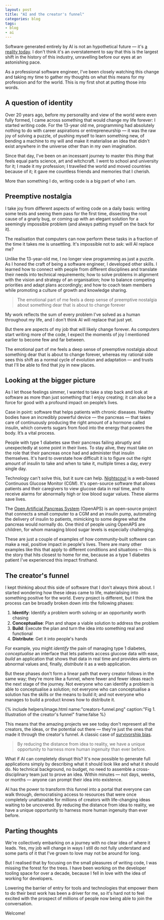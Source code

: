 ```yaml
---
layout: post
title: "AI and the creator's funnel"
categories: blog
tags:
- blog
- ai
---
```

Software generated entirely by AI is not an hypothetical future — it's [a reality today](https://arstechnica.com/ai/2024/10/google-ceo-says-over-25-of-new-google-code-is-generated-by-ai/). I don't think it's an overstatement to say that this is the largest shift in the history of this industry, unravelling before our eyes at an astonishing pace.

As a professional software engineer, I've been closely watching this change and taking my time to gather my thoughts on what this means for my profession and for the world. This is my first shot at putting those into words.<!--more-->

## A question of identity

Over 20 years ago, before my personality and view of the world were even fully formed, I came across something that would change my life forever: I started writing code. For the 13-year old me, programming had absolutely nothing to do with career aspirations or entrepreneurship — it was the raw joy of solving a puzzle, of pushing myself to learn something new, of bending a machine to my will and make it materialise an idea that didn't exist anywhere in the universe other than in my own imagination.

Since that day, I've been on an incessant journey to master this _thing_ that feels equal parts science, art and witchcraft. I went to school and university for it; I made it my profession; I travelled the world and moved countries because of it; it gave me countless friends and memories that I cherish.

More than something I do, writing code is a big part of who I am.

## Preemptive nostalgia

I take joy from different aspects of writing code on a daily basis: writing some tests and seeing them pass for the first time, dissecting the root cause of a gnarly bug, or coming up with an elegant solution for a seemingly impossible problem (and always patting myself on the back for it).

The realisation that computers can now perform these tasks in a fraction of the time it takes me is unsettling. It's impossible not to ask: will AI replace me?

Unlike the 13-year-old me, I no longer view programming as just a puzzle. As I honed the craft of being a software engineer, I developed other skills. I learned how to connect with people from different disciplines and translate their needs into technical requirements; how to solve problems in alignment with the vision and strategy of an organisation; how to balance competing priorities and adapt plans accordingly; and how to coach team members while promoting a culture of growth and knowledge sharing.

> The emotional part of me feels a deep sense of preemptive nostalgia about something dear that is about to change forever

My work reflects the sum of every problem I've solved as a human throughout my life, and I don't think AI will replace that just yet.

But there are aspects of my job that will likely change forever. As computers start writing more of the code, I expect the moments of joy I mentioned earlier to become few and far between.

The emotional part of me feels a deep sense of preemptive nostalgia about something dear that is about to change forever, whereas my rational side sees this shift as a normal cycle of evolution and adaptation — and trusts that I'll be able to find that joy in new places.

## Looking at the bigger picture

As I let those feelings simmer, I wanted to take a step back and look at software as more than just something that I enjoy creating; it can also be a force for good with a profound impact on people’s lives. 

Case in point: software that helps patients with chronic diseases. Healthy bodies have an incredibly powerful device — the pancreas — that takes care of continuously producing the right amount of a hormone called insulin, which converts sugars from food into the energy that powers the body. It’s a vital process.

People with type 1 diabetes saw their pancreas failing abruptly and unexpectedly at some point in their lives. To stay alive, they must take on the role that their pancreas once had and administer that insulin themselves. It's hard to overstate how difficult it is to figure out the right amount of insulin to take and when to take it, multiple times a day, every single day.

Technology can't solve this, but it sure can help. [Nightscout](https://github.com/nightscout/cgm-remote-monitor) is a web-based Continuous Glucose Monitor (CGM). It's open-source software that allows patients and their caregivers to view glucose data in real time, and to receive alarms for abnormally high or low blood sugar values. These alarms save lives.

The [Open Artificial Pancreas System](https://openaps.org/) (OpenAPS) is an open-source project that connects a small computer to a CGM and an insulin pump, automating the delivery of insulin to patients, mimicking to some degree what the pancreas would normally do. One third of people using OpenAPS are children, for whom managing blood sugar levels is especially challenging.

These are just a couple of examples of how community-built software can make a real, positive impact in people's lives. There are many other examples like this that apply to different conditions and situations — this is the story that hits closest to home for me, because as a type 1 diabetes patient I've experienced this impact firsthand.

## The creator's funnel

I kept thinking about this side of software that I don't always think about. I started wondering how these ideas came to life, materialising into something positive for the world. Every project is different, but I think the process can be broadly broken down into the following phases:

1. **Identify**: Identify a problem worth solving or an opportunity worth chasing
1. **Conceptualise**: Plan and shape a viable solution to address the problem
1. **Build**: Execute the plan and turn the idea into something real and functional
1. **Distribute**: Get it into people's hands

For example, you might *identify* the pain of managing type 1 diabetes, *conceptualise* an interface that lets patients access glucose data with ease, *build* an application that shows that data in real time and provides alerts on abnormal values and, finally, *distribute* it as a web application.

But these phases don't form a linear path that every creator follows in the same way; they're more like a funnel, where fewer and fewer ideas reach the next stage of the journey. Not everyone who can identify a problem is able to conceptualise a solution; not everyone who can conceptualise a solution has the skills or the means to build it; and not everyone who manages to build a product knows how to distribute it.

{% include helpers/image.html name:"creators-funnel.png" caption:"Fig 1. Illustration of the creator's funnel" frame:false %}

This means that the amazing projects we see today don't represent all the creators, the ideas, or the potential out there — they're just the ones that made it through the creator's funnel. A classic case of [survivorship bias](https://en.wikipedia.org/wiki/Survivorship_bias).

> By reducing the distance from idea to reality, we have a unique opportunity to harness more human ingenuity than ever before.

What if AI can completely disrupt this? It's now possible to generate full applications simply by describing what it should look like and what it should do. No technical background, no budget, no need to assemble a cross-disciplinary team just to prove an idea. Within minutes — not days, weeks, or months — anyone can prompt their idea into existence.

AI has the power to transform this funnel into a portal that everyone can walk through, democratising access to resources that were once completely unattainable for millions of creators with life-changing ideas waiting to be uncovered. By reducing the distance from idea to reality, we have a unique opportunity to harness more human ingenuity than ever before.

## Parting thoughts

We're collectively embarking on a journey with no clear idea of where it leads. Yes, my job will change in ways I still do not fully understand and some parts of it that I've grown to love may not be around for long.

But I realised that by focusing on the small pleasures of writing code, I was missing the forest for the trees. I have been working on the developer tooling space for over a decade, because I fell in love with the idea of working for developers.

Lowering the barrier of entry for tools and technologies that empower them to do their best work has been a driver for me, so it's hard not to feel excited with the prospect of millions of people now being able to join the conversation.

Welcome!<!--tomb-->